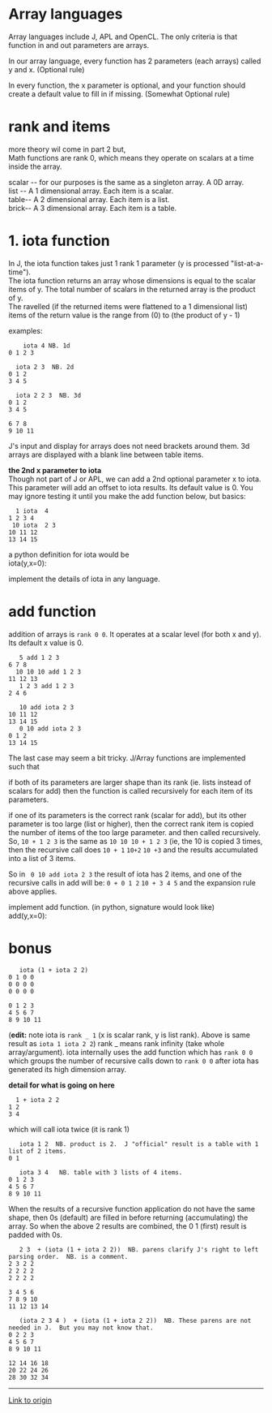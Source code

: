 # Array languages 

Array languages include J, APL and OpenCL.  The only criteria is that function in and out parameters are arrays.  

In our array language, every function has 2 parameters (each arrays) called y and x.  (Optional rule)

In every function, the x parameter is optional, and your function should create a default value to fill in if missing.  (Somewhat Optional rule)



# rank and items
more theory wil come in part 2 but,   
Math functions are rank 0, which means they operate on scalars at a time inside the array.

scalar -- for our purposes is the same as a singleton array.  A 0D array.  
list -- A 1 dimensional array.  Each item is a scalar.  
table-- A 2 dimensional array. Each item is a list.  
brick-- A 3 dimensional array.  Each item is a table.  

# 1. iota function
In J, the iota function takes just 1 rank 1 parameter (y is processed "list-at-a-time").   
The iota function returns an array whose dimensions is equal to the scalar items of y.
The total number of scalars in the returned array is the product of y.  
The ravelled (if the returned items were flattened to a 1 dimensional list) items of the return value is the range from (0) to (the product of y - 1)

examples:

        iota 4 NB. 1d
    0 1 2 3

      iota 2 3  NB. 2d
    0 1 2
    3 4 5

      iota 2 2 3  NB. 3d
    0 1 2  
    3 4 5  

    6 7 8  
    9 10 11

J's input and display for arrays does not need brackets around them.  3d arrays are displayed with a blank line between table items.

**the 2nd x parameter to iota**  
Though not part of J or APL, we can add a 2nd optional parameter x to iota.  This parameter will add an offset to iota results.  Its default value is 0.  You may ignore testing it until you make the add function below, but basics:

      1 iota  4
    1 2 3 4
     10 iota  2 3
    10 11 12
    13 14 15

a python definition for iota would be  
iota(y,x=0): 

implement the details of iota in any language.

# add function
addition of arrays is `rank 0 0`.  It operates at a scalar level (for both x and y).  Its default x value is 0.

       5 add 1 2 3 
    6 7 8
      10 10 10 add 1 2 3 
    11 12 13
       1 2 3 add 1 2 3 
    2 4 6

       10 add iota 2 3
    10 11 12
    13 14 15
       0 10 add iota 2 3
    0 1 2   
    13 14 15

The last case may seem a bit tricky.
J/Array functions are implemented such that 

if both of its parameters are larger shape than its rank (ie. lists instead of scalars for add) then the function is called recursively for each item of its parameters.

if one of its parameters is the correct rank (scalar for add), but its other parameter is too large (list or higher), then the correct rank item is copied the number of items of the too large parameter.  and then called recursively.  So, `10 + 1 2 3` is the same as `10 10 10 + 1 2 3` (ie, the 10 is copied 3 times, then the recursive call does `10 + 1` `10+2` `10 +3` and the results accumulated into a list of 3 items.

So in ` 0 10 add iota 2 3`  the result of iota has 2 items, and one of the recursive calls in add will be:  `0 + 0 1 2` `10 + 3 4 5` and the expansion rule above applies.

implement add function. (in python, signature would look like)  
add(y,x=0):  

# bonus

       iota (1 + iota 2 2)
    0 1 0 0  
    0 0 0 0  
    0 0 0 0  

    0 1 2 3  
    4 5 6 7  
    8 9 10 11

(**edit:** note iota is `rank _ 1` (x is scalar rank, y is list rank).   Above is same result as  `iota 1 iota 2 2`)
rank _ means rank infinity (take whole array/argument).  iota internally uses the add function which has `rank 0 0`  which groups the number of recursive calls down to `rank 0 0` after iota has generated its high dimension array.

**detail for what is going on here**  

      1 + iota 2 2
    1 2
    3 4

which will call iota twice (it is rank 1)

       iota 1 2  NB. product is 2.  J "official" result is a table with 1 list of 2 items.
    0 1

       iota 3 4   NB. table with 3 lists of 4 items.
    0 1 2 3  
    4 5 6 7  
    8 9 10 11

When the results of a recursive function application do not have the same shape, then 0s (default) are filled in before returning (accumulating) the array.  So when the above 2 results are combined, the 0 1 (first) result is padded with 0s.

       2 3  + (iota (1 + iota 2 2))  NB. parens clarify J's right to left parsing order.  NB. is a comment.
    2 3 2 2    
    2 2 2 2    
    2 2 2 2    

    3 4 5 6    
    7 8 9 10   
    11 12 13 14

       (iota 2 3 4 )  + (iota (1 + iota 2 2))  NB. These parens are not needed in J.  But you may not know that.
    0 2 2 3    
    4 5 6 7    
    8 9 10 11  

    12 14 16 18
    20 22 24 26
    28 30 32 34

---

[Link to origin](https://www.reddit.com/r/dailyprogrammer/3vswuc)